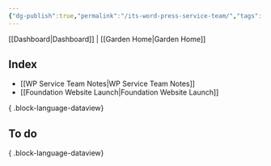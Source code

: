 ```yaml
---
{"dg-publish":true,"permalink":"/its-word-press-service-team/","tags":["WordPress","work"]}
---
```


[[Dashboard\|Dashboard]] | [[Garden Home\|Garden Home]] 

## Index

- [[WP Service Team Notes\|WP Service Team Notes]]
- [[Foundation Website Launch\|Foundation Website Launch]]

{ .block-language-dataview}

## To do


{ .block-language-dataview}
